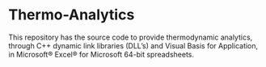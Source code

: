 # Thermo-Analytics

This repository has the source code to provide thermodynamic analytics, through C++ dynamic link libraries (DLL’s) and Visual Basis for Application, in Microsoft® Excel® for Microsoft 64-bit spreadsheets.
